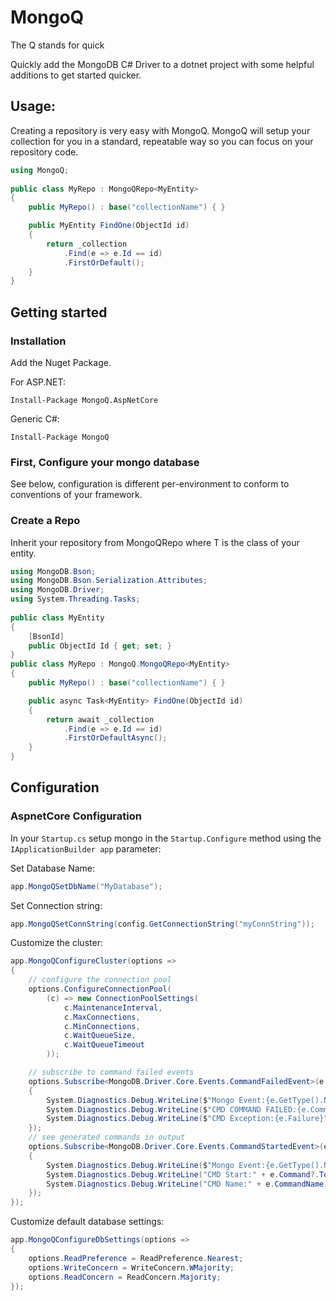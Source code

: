 # MongoQ

The Q stands for quick

Quickly add the MongoDB C# Driver to a dotnet 
project with some helpful additions to get 
started quicker.

## Usage:

Creating a repository is very easy with MongoQ. 
MongoQ will setup your collection for you in a 
standard, repeatable way so you can focus on your 
repository code.

```csharp
using MongoQ;
    
public class MyRepo : MongoQRepo<MyEntity>
{
    public MyRepo() : base("collectionName") { }

    public MyEntity FindOne(ObjectId id)
    {
        return _collection
            .Find(e => e.Id == id)
            .FirstOrDefault();
    }
}
```

## Getting started

### Installation

Add the Nuget Package.

For ASP.NET:

`Install-Package MongoQ.AspNetCore`

Generic C#:

`Install-Package MongoQ`

### First, Configure your mongo database

See below, configuration is different per-environment to conform to conventions of your framework.

### Create a Repo

Inherit your repository from MongoQRepo<T> where T is the class of your entity.

```csharp
using MongoDB.Bson;
using MongoDB.Bson.Serialization.Attributes;
using MongoDB.Driver;
using System.Threading.Tasks;
    
public class MyEntity
{
    [BsonId]
    public ObjectId Id { get; set; }
}
public class MyRepo : MongoQ.MongoQRepo<MyEntity>
{
    public MyRepo() : base("collectionName") { }

    public async Task<MyEntity> FindOne(ObjectId id)
    {
        return await _collection
            .Find(e => e.Id == id)
            .FirstOrDefaultAsync();
    }
}
```
    
## Configuration

### AspnetCore Configuration

In your `Startup.cs` setup mongo in the `Startup.Configure` method using the `IApplicationBuilder app` parameter:

Set Database Name:

```csharp
app.MongoQSetDbName("MyDatabase");
```

Set Connection string:

```csharp
app.MongoQSetConnString(config.GetConnectionString("myConnString"));
```

Customize the cluster:

```csharp
app.MongoQConfigureCluster(options =>
{
    // configure the connection pool
    options.ConfigureConnectionPool(
        (c) => new ConnectionPoolSettings(
            c.MaintenanceInterval,
            c.MaxConnections,
            c.MinConnections,
            c.WaitQueueSize,
            c.WaitQueueTimeout
        ));

    // subscribe to command failed events
    options.Subscribe<MongoDB.Driver.Core.Events.CommandFailedEvent>(e =>
    {
        System.Diagnostics.Debug.WriteLine($"Mongo Event:{e.GetType().Name}");
        System.Diagnostics.Debug.WriteLine($"CMD COMMAND FAILED:{e.CommandName}");
        System.Diagnostics.Debug.WriteLine($"CMD Exception:{e.Failure}");
    });
    // see generated commands in output
    options.Subscribe<MongoDB.Driver.Core.Events.CommandStartedEvent>(e =>
    {
        System.Diagnostics.Debug.WriteLine($"Mongo Event:{e.GetType().Name}");
        System.Diagnostics.Debug.WriteLine("CMD Start:" + e.Command?.ToJson());
        System.Diagnostics.Debug.WriteLine("CMD Name:" + e.CommandName);
    });
});
```
    
Customize default database settings:

```csharp
app.MongoQConfigureDbSettings(options =>
{
    options.ReadPreference = ReadPreference.Nearest;
    options.WriteConcern = WriteConcern.WMajority;
    options.ReadConcern = ReadConcern.Majority;
});
```
